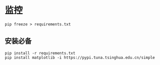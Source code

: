 # 监控

```
pip freeze > requirements.txt
```

## 安装必备

```
pip install -r requirements.txt
pip install matplotlib -i https://pypi.tuna.tsinghua.edu.cn/simple
```